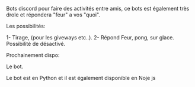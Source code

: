 Bots discord pour faire des activités entre amis, ce bots est également très drole et répondera "feur" a vos "quoi". 

Les possibilités:

1- Tirage, (pour les giveways etc..). 
2- Répond Feur, pong, sur glace. Possibilité de désactivé. 

Prochainement dispo: 

Le bot.

Le bot est en Python et il est également disponible en Noje js

